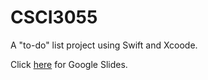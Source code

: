 # CSCI3055

A "to-do" list project using Swift and Xcoode.

Click [here](https://drive.google.com/open?id=1Zk3YZlv-MtZIaA1HOk-UE8LeFi6t63LWBPWXQfyGSMw) for Google Slides.
